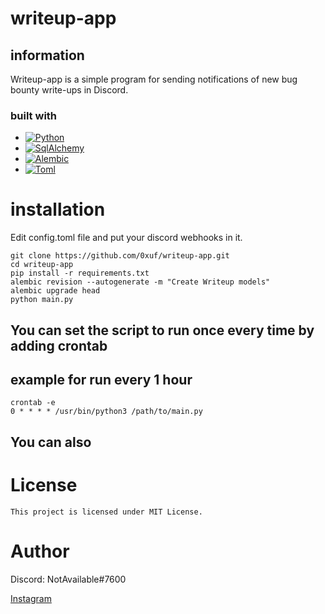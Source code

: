 # writeup-app

## information
Writeup-app is a simple program for sending notifications of new bug bounty write-ups in Discord.

### built with
* [![Python][Python]][Python-Url]
* [![SqlAlchemy][SqlAlchemy]][SqlAlchemy-Url]
* [![Alembic][Alembic]][Alembic]
* [![Toml][Toml]][Toml-Url]


# installation
Edit config.toml file and put your discord webhooks in it.
```commandline
git clone https://github.com/0xuf/writeup-app.git
cd writeup-app
pip install -r requirements.txt
alembic revision --autogenerate -m "Create Writeup models"
alembic upgrade head
python main.py
```

## You can set the script to run once every time by adding crontab
## example for run every 1 hour
```commandline
crontab -e
0 * * * * /usr/bin/python3 /path/to/main.py
```

## You can also

# License
```
This project is licensed under MIT License.
```

# Author
Discord: NotAvailable#7600

[Instagram](https://instagram.com/n0t.4vailable)

[Python]: https://img.shields.io/badge/python-000000?style=for-the-badge&logo=python&logoColor=blue
[Python-Url]: https://python.org
[Toml]: https://img.shields.io/badge/toml-35495E?style=for-the-badge
[Toml-Url]: https://toml.io
[SqlAlchemy]: https://img.shields.io/badge/SqlALchemy-0769AD?style=for-the-badge
[SqlAlchemy-Url]: https://www.sqlalchemy.org/
[Alembic]: https://img.shields.io/badge/alembic-20232A?style=for-the-badge
[Alembic-Url]: https://pypi.org/project/alembic/